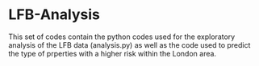 # LFB-Analysis
This set of codes contain the python codes used for the exploratory analysis of the LFB data (analysis.py) as well as the code used to predict the type of prperties with a higher risk within the London area.


